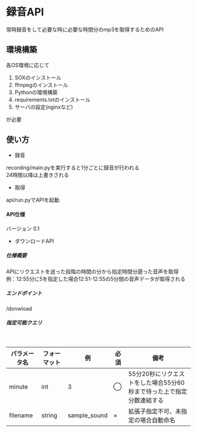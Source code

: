 # 録音API

常時録音をして必要な時に必要な時間分のmp3を取得するためのAPI

## 環境構築

各OS環境に応じて

1. SOXのインストール
2. ffmpegのインストール
3. Pythonの環境構築
4. requirements.txtのインストール
5. サーバの設定(nginxなど)

が必要

## 使い方

- 録音

recording/main.pyを実行すると1分ごとに録音が行われる  
24時間以降は上書きされる

- 取得

api/run.pyでAPIを起動  

#### API仕様 

バージョン 0.1

- ダウンロードAPI

##### 仕様概要

APIにリクエストを送った段階の時間の分から指定時間分遡った音声を取得  
例：12:55分に5を指定した場合12:51-12:55の5分間の音声データが取得される

##### エンドポイント 

/donwload


##### 指定可能クエリ
​

|パラメータ名|フォーマット|例|必須|備考|
|---|---|---|---|---|
|minute|int|3|◯|55分20秒にリクエストをした場合55分60秒まで待った上で指定分数連結する|
|filename|string|sample_sound|×|拡張子指定不可、未指定の場合自動命名|
